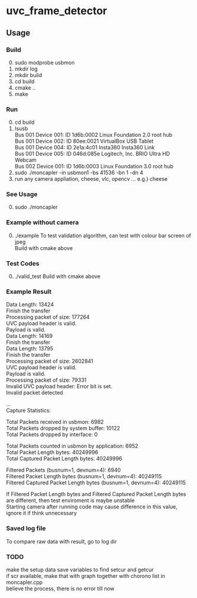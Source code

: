 # uvc_frame_detector


## Usage

### Build
0. sudo modprobe usbmon
1. mkdir log
2. mkdir build
3. cd build
4. cmake ..
5. make

### Run 
0. cd build
1. lsusb <br/>
Bus 001 Device 001: ID 1d6b:0002 Linux Foundation 2.0 root hub <br/>
Bus 001 Device 002: ID 80ee:0021 VirtualBox USB Tablet <br/>
Bus 001 Device 004: ID 2e1a:4c01 Insta360 Insta360 Link <br/>
Bus 001 Device 005: ID 046d:085e Logitech, Inc. BRIO Ultra HD Webcam <br/>
Bus 002 Device 001: ID 1d6b:0003 Linux Foundation 3.0 root hub <br/>
2. sudo ./moncapler -in usbmon1 -bs 41536 -bn 1 -dn 4
3. run any camera appliation, cheese, vlc, opencv ... e.g.) cheese

### See Usage
0. sudo ./moncapler

### Example without camera
0. ./example
To test validation algorithm, can test with colour bar screen of jpeg<br/>
Build with cmake above<br/>

### Test Codes
0. ./valid_test
Build with cmake above<br/>

### Example Result
Data Length: 13424<br/>
Finish the transfer<br/>
Processing packet of size: 177264<br/>
UVC payload header is valid.<br/>
Payload is valid.<br/>
Data Length: 14169<br/>
Finish the transfer<br/>
Data Length: 13795<br/>
Finish the transfer<br/>
Processing packet of size: 2602841<br/>
UVC payload header is valid.<br/>
Payload is valid.<br/>
Processing packet of size: 79331<br/>
Invalid UVC payload header: Error bit is set.<br/>
Invalid packet detected<br/>

...<br/>
Capture Statistics:<br/>


Total Packets received in usbmon: 6982<br/>
Total Packets dropped by system buffer: 10122<br/>
Total Packets dropped by interface: 0<br/>


Total Packets counted in usbmon by application: 6952<br/>
Total Packet Length bytes: 40249996<br/>
Total Captured Packet Length bytes: 40249996<br/>


Filtered Packets (busnum=1, devnum=4): 6940<br/>
Filtered Packet Length bytes (busnum=1, devnum=4): 40249115<br/>
Filtered Captured Packet Length bytes (busnum=1, devnum=4): 40249115<br/>


If Filtered Packet Length bytes and Filtered Captured Packet Length bytes are different, then test enviroment is maybe unstable <br/>
Starting camera after running code may cause difference in this value, ignore it if think unnecessary <br/>

### Saved log file
To compare raw data with result, go to log dir<br/>

### TODO
make the setup data save variables to find setcur and getcur<br/>
if scr available, make that with graph together with chorono list in moncapler.cpp <br/>
believe the process, there is no error till now<br/>